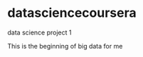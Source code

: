 datasciencecoursera
===================

data science project 1

This is the beginning of big data for me
